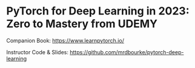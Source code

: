 # PyTorch for Deep Learning in 2023: Zero to Mastery from UDEMY

Companion Book: https://www.learnpytorch.io/

Instructor Code & Slides: https://github.com/mrdbourke/pytorch-deep-learning